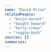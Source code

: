 ```yaml
---
name: "David Price"
relatedPeople:
  - "kevin-durant"
  - "dwight-howard"
  - "terry-crews"
  - "reggie-bush"
sources: []
summaries:
---
```


